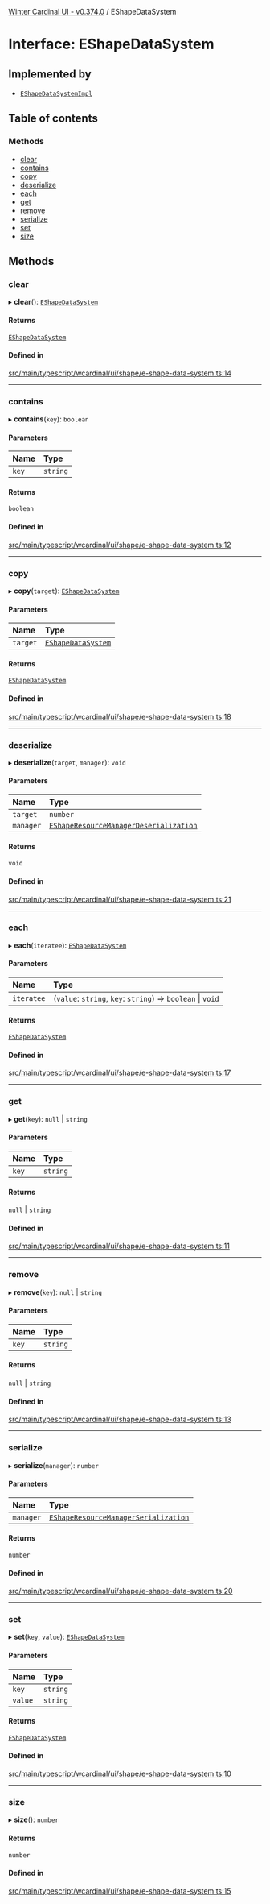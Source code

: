 [Winter Cardinal UI - v0.374.0](../index.md) / EShapeDataSystem

# Interface: EShapeDataSystem

## Implemented by

- [`EShapeDataSystemImpl`](../classes/EShapeDataSystemImpl.md)

## Table of contents

### Methods

- [clear](EShapeDataSystem.md#clear)
- [contains](EShapeDataSystem.md#contains)
- [copy](EShapeDataSystem.md#copy)
- [deserialize](EShapeDataSystem.md#deserialize)
- [each](EShapeDataSystem.md#each)
- [get](EShapeDataSystem.md#get)
- [remove](EShapeDataSystem.md#remove)
- [serialize](EShapeDataSystem.md#serialize)
- [set](EShapeDataSystem.md#set)
- [size](EShapeDataSystem.md#size)

## Methods

### clear

▸ **clear**(): [`EShapeDataSystem`](EShapeDataSystem.md)

#### Returns

[`EShapeDataSystem`](EShapeDataSystem.md)

#### Defined in

[src/main/typescript/wcardinal/ui/shape/e-shape-data-system.ts:14](https://github.com/winter-cardinal/winter-cardinal-ui/blob/v0.310.1/src/main/typescript/wcardinal/ui/shape/e-shape-data-system.ts#L14)

___

### contains

▸ **contains**(`key`): `boolean`

#### Parameters

| Name | Type |
| :------ | :------ |
| `key` | `string` |

#### Returns

`boolean`

#### Defined in

[src/main/typescript/wcardinal/ui/shape/e-shape-data-system.ts:12](https://github.com/winter-cardinal/winter-cardinal-ui/blob/v0.310.1/src/main/typescript/wcardinal/ui/shape/e-shape-data-system.ts#L12)

___

### copy

▸ **copy**(`target`): [`EShapeDataSystem`](EShapeDataSystem.md)

#### Parameters

| Name | Type |
| :------ | :------ |
| `target` | [`EShapeDataSystem`](EShapeDataSystem.md) |

#### Returns

[`EShapeDataSystem`](EShapeDataSystem.md)

#### Defined in

[src/main/typescript/wcardinal/ui/shape/e-shape-data-system.ts:18](https://github.com/winter-cardinal/winter-cardinal-ui/blob/v0.310.1/src/main/typescript/wcardinal/ui/shape/e-shape-data-system.ts#L18)

___

### deserialize

▸ **deserialize**(`target`, `manager`): `void`

#### Parameters

| Name | Type |
| :------ | :------ |
| `target` | `number` |
| `manager` | [`EShapeResourceManagerDeserialization`](../classes/EShapeResourceManagerDeserialization.md) |

#### Returns

`void`

#### Defined in

[src/main/typescript/wcardinal/ui/shape/e-shape-data-system.ts:21](https://github.com/winter-cardinal/winter-cardinal-ui/blob/v0.310.1/src/main/typescript/wcardinal/ui/shape/e-shape-data-system.ts#L21)

___

### each

▸ **each**(`iteratee`): [`EShapeDataSystem`](EShapeDataSystem.md)

#### Parameters

| Name | Type |
| :------ | :------ |
| `iteratee` | (`value`: `string`, `key`: `string`) => `boolean` \| `void` |

#### Returns

[`EShapeDataSystem`](EShapeDataSystem.md)

#### Defined in

[src/main/typescript/wcardinal/ui/shape/e-shape-data-system.ts:17](https://github.com/winter-cardinal/winter-cardinal-ui/blob/v0.310.1/src/main/typescript/wcardinal/ui/shape/e-shape-data-system.ts#L17)

___

### get

▸ **get**(`key`): ``null`` \| `string`

#### Parameters

| Name | Type |
| :------ | :------ |
| `key` | `string` |

#### Returns

``null`` \| `string`

#### Defined in

[src/main/typescript/wcardinal/ui/shape/e-shape-data-system.ts:11](https://github.com/winter-cardinal/winter-cardinal-ui/blob/v0.310.1/src/main/typescript/wcardinal/ui/shape/e-shape-data-system.ts#L11)

___

### remove

▸ **remove**(`key`): ``null`` \| `string`

#### Parameters

| Name | Type |
| :------ | :------ |
| `key` | `string` |

#### Returns

``null`` \| `string`

#### Defined in

[src/main/typescript/wcardinal/ui/shape/e-shape-data-system.ts:13](https://github.com/winter-cardinal/winter-cardinal-ui/blob/v0.310.1/src/main/typescript/wcardinal/ui/shape/e-shape-data-system.ts#L13)

___

### serialize

▸ **serialize**(`manager`): `number`

#### Parameters

| Name | Type |
| :------ | :------ |
| `manager` | [`EShapeResourceManagerSerialization`](../classes/EShapeResourceManagerSerialization.md) |

#### Returns

`number`

#### Defined in

[src/main/typescript/wcardinal/ui/shape/e-shape-data-system.ts:20](https://github.com/winter-cardinal/winter-cardinal-ui/blob/v0.310.1/src/main/typescript/wcardinal/ui/shape/e-shape-data-system.ts#L20)

___

### set

▸ **set**(`key`, `value`): [`EShapeDataSystem`](EShapeDataSystem.md)

#### Parameters

| Name | Type |
| :------ | :------ |
| `key` | `string` |
| `value` | `string` |

#### Returns

[`EShapeDataSystem`](EShapeDataSystem.md)

#### Defined in

[src/main/typescript/wcardinal/ui/shape/e-shape-data-system.ts:10](https://github.com/winter-cardinal/winter-cardinal-ui/blob/v0.310.1/src/main/typescript/wcardinal/ui/shape/e-shape-data-system.ts#L10)

___

### size

▸ **size**(): `number`

#### Returns

`number`

#### Defined in

[src/main/typescript/wcardinal/ui/shape/e-shape-data-system.ts:15](https://github.com/winter-cardinal/winter-cardinal-ui/blob/v0.310.1/src/main/typescript/wcardinal/ui/shape/e-shape-data-system.ts#L15)
